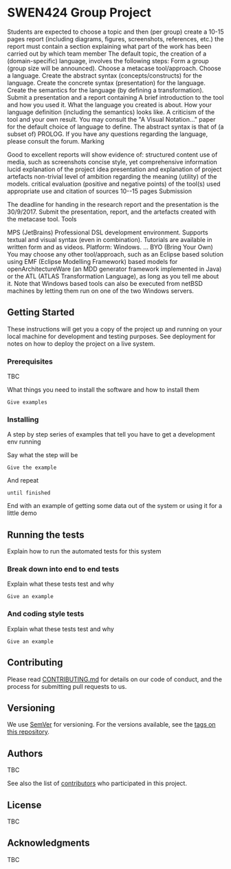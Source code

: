 # SWEN424 Group Project



Students are expected to choose a topic and then (per group)
create a 10-15 pages report (including diagrams, figures, screenshots, references, etc.)
the report must contain a section explaining what part of the work has been carried out by which team member
The default topic, the creation of a (domain-specific) language, involves the following steps:
Form a group (group size will be announced).
Choose a metacase tool/approach.
Choose a language.
Create the abstract syntax (concepts/constructs) for the language.
Create the concrete syntax (presentation) for the language.
Create the semantics for the language (by defining a transformation).
Submit a presentation and a report containing
A brief introduction to the tool and how you used it.
What the language you created is about.
How your language definition (including the semantics) looks like.
A criticism of the tool and your own result.
You may consult the "A Visual Notation..." paper for the default choice of language to define. The abstract syntax is that of (a subset of) PROLOG. If you have any questions regarding the language, please consult the forum.
Marking

Good to excellent reports will show evidence of:
structured content
use of media, such as screenshots
concise style, yet comprehensive information
lucid explanation of the project idea
presentation and explanation of project artefacts
non-trivial level of ambition regarding the meaning (utility) of the models.
critical evaluation (positive and negative points) of the tool(s) used
appropriate use and citation of sources
10--15 pages
Submission

The deadline for handing in the research report and the presentation is the 30/9/2017. Submit the presentation, report, and the artefacts created with the metacase tool.
Tools

MPS (JetBrains)
Professional DSL development environment. Supports textual and visual syntax (even in combination). Tutorials are available in written form and as videos.
Platform: Windows.
...
BYO (Bring Your Own)
You may choose any other tool/approach, such as an Eclipse based solution using EMF (Eclipse Modelling Framework) based models for openArchitectureWare (an MDD generator framework implemented in Java) or the ATL (ATLAS Transformation Language), as long as you tell me about it.
Note that Windows based tools can also be executed from netBSD machines by letting them run on one of the two Windows servers.



## Getting Started

These instructions will get you a copy of the project up and running on your local machine for development and testing purposes. See deployment for notes on how to deploy the project on a live system.

### Prerequisites
TBC

What things you need to install the software and how to install them

```
Give examples
```

### Installing

A step by step series of examples that tell you have to get a development env running

Say what the step will be

```
Give the example
```

And repeat

```
until finished
```

End with an example of getting some data out of the system or using it for a little demo

## Running the tests

Explain how to run the automated tests for this system

### Break down into end to end tests

Explain what these tests test and why

```
Give an example
```

### And coding style tests

Explain what these tests test and why

```
Give an example
```
## Contributing

Please read [CONTRIBUTING.md](https://gist.github.com/PurpleBooth/b24679402957c63ec426) for details on our code of conduct, and the process for submitting pull requests to us.

## Versioning

We use [SemVer](http://semver.org/) for versioning. For the versions available, see the [tags on this repository](https://github.com/your/project/tags). 

## Authors

TBC

See also the list of [contributors](https://github.com/your/project/contributors) who participated in this project.

## License

TBC

## Acknowledgments

TBC
